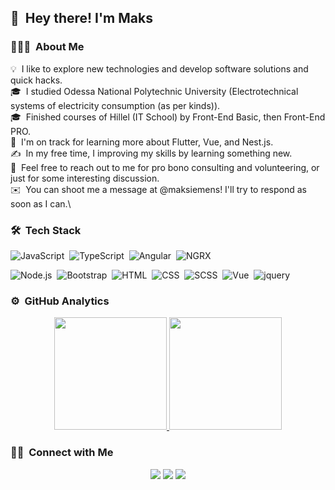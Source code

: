 ## 👋 &nbsp;Hey there! I'm Maks

### 👨🏻‍💻 &nbsp;About Me

💡  &nbsp;I like to explore new technologies and develop software solutions and quick hacks.\
🎓 &nbsp;I studied Odessa National Polytechnic University (Electrotechnical systems of electricity consumption (as per kinds)).\
🎓 &nbsp;Finished courses of Hillel (IT School) by Front-End Basic, then Front-End PRO.\
🌱 &nbsp;I'm on track for learning more about Flutter, Vue, and Nest.js.\
✍️ &nbsp;In my free time, I improving my skills by learning something new.\
💬 &nbsp;Feel free to reach out to me for pro bono consulting and volunteering, or just for some interesting discussion.\
✉️ &nbsp;You can shoot me a message at @maksiemens! I'll try to respond as soon as I can.\

### 🛠 &nbsp;Tech Stack
![JavaScript](https://img.shields.io/badge/JavaScript-F7DF1E?style=for-the-badge&logo=javascript&logoColor=black)&nbsp;
![TypeScript](https://img.shields.io/badge/TypeScript-007ACC?style=for-the-badge&logo=typescript&logoColor=white)&nbsp;
![Angular](https://img.shields.io/badge/Angular-DD0031?style=for-the-badge&logo=angular&logoColor=white)&nbsp;
![NGRX](https://img.shields.io/badge/ngrx-4B314F?style=for-the-badge&logo=ngrx&logoColor=white)&nbsp;

![Node.js](https://img.shields.io/badge/Node.js-43853D?style=for-the-badge&logo=node.js&logoColor=white)&nbsp;
![Bootstrap](https://img.shields.io/badge/Bootstrap-563D7C?style=for-the-badge&logo=bootstrap&logoColor=white)&nbsp;
![HTML](https://img.shields.io/badge/HTML5-E34F26?style=for-the-badge&logo=html5&logoColor=white)&nbsp;
![CSS](https://img.shields.io/badge/CSS3-1572B6?style=for-the-badge&logo=css3&logoColor=white)&nbsp;
![SCSS](https://img.shields.io/badge/Scss-CC6699?style=for-the-badge&logo=scss&logoColor=white)&nbsp;
![Vue](https://img.shields.io/badge/Vue.js-35495E?style=for-the-badge&logo=vue.js&logoColor=4FC08D)&nbsp;
![jquery](https://img.shields.io/badge/jQuery-0769AD?style=for-the-badge&logo=jquery&logoColor=white)&nbsp;

### ⚙️ &nbsp;GitHub Analytics

<p align="center">
<a href="https://github.com/Maksiemens">
  <img height="180em" src="https://github-readme-stats-eight-theta.vercel.app/api?username=Maksiemens&show_icons=true&theme=algolia&include_all_commits=true&count_private=true"/>
  <img height="180em" src="https://github-readme-stats-eight-theta.vercel.app/api/top-langs/?username=Maksiemens&layout=compact&langs_count=8&theme=algolia"/>
</a>
</p>

### 🤝🏻 &nbsp;Connect with Me

<p align="center">
<a href="https://linkedin.com/in/maks-kondratenko-webdev"><img src="https://img.shields.io/badge/LinkedIn-0077B5?style=for-the-badge&logo=linkedin&logoColor=white"/></a>
<a href="mailto:exollerex@gmail.com"><img src="https://img.shields.io/badge/Gmail-D14836?style=for-the-badge&logo=gmail&logoColor=white"/></a>
<a href="https://telegram.im/@maksiemens"><img src="https://img.shields.io/badge/Telegram-2CA5E0?style=for-the-badge&logo=telegram&logoColor=white"/></a>
</p>
